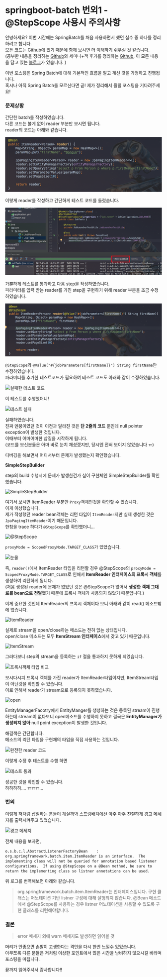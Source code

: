 # springboot-batch 번외1 - @StepScope 사용시 주의사항
안녕하세요? 이번 시간에는 SpringBatch를 처음 사용하면서 했던 실수 중 하나를 정리하려고 합니다.  
모든 코드는 [Github](https://github.com/jojoldu/blog-code/tree/master/springboot-batch)에 있기 때문에 함께 보시면 더 이해하기 쉬우실 것 같습니다.  
(공부한 내용을 정리하는 [Github](https://github.com/jojoldu/blog-code)와 세미나+책 후기를 정리하는 [Github](https://github.com/jojoldu/review), 이 모든 내용을 담고 있는 [블로그](http://jojoldu.tistory.com/)가 있습니다. )<br/>

이번 포스팅은 Spring Batch에 대해 기본적인 흐름을 알고 계신 것을 가정하고 진행됩니다.  
혹시나 아직 Spring Batch를 모르신다면 곧! 제가 정리해서 올릴 포스팅을 기다려주세요! 
  
### 문제상황
간단한 batch를 작성하였습니다.  
다른 코드는 볼게 없어 reader 부분만 보시면 됩니다.  
reader의 코드는 아래와 같습니다.  

![기본 reader](./images/reader1.png)

이렇게 reader를 작성하고 간단하게 테스트 코드를 돌렸습니다.  

![기본 테스트](./images/기본테스트코드.png)

가뿐하게 테스트를 통과하고 다음 step을 작성하였습니다.  
파라미터를 입력 받는 reader를 가진 step을 구현하기 위해 reader 부분을 조금 수정하였습니다.  

![reader 파라미터](./images/reader2.png)

```@StepScope```와 ```@Value("#{jobParameters[firstName]}") String firstName```만 수정하였습니다.  
파라미터를 추가한 테스트코드가 필요하여 테스트 코드도 아래와 같이 수정하였습니다.  

![실패한 테스트 코드](./images/테스트코드.png)

이 테스트를 수행했더니!

![테스트 실패](./images/테스트실패.png)

실패하였습니다.  
진짜 멘붕이였던 것이 이전과 달라진 것은 **단 2줄의 코드** 뿐인데 null pointer exception이 발생한 것입니다.  
이때부터 어마어마한 삽질을 시작하게 됩니다.  
(코드를 보신분들은 아마 바로 눈치 채셨겠지만, 당시엔 전혀 보이지 않았습니다 ㅠ)  
  
디버깅을 해보면서 어디서부터 문제가 발생했는지 확인했습니다.  
  
**SimpleStepBuilder**  
  
step의 build 수행시에 문제가 발생한건가 싶어 구현체인 SimpleStepBuilder를 확인했습니다.  

![SimpleStepBuilder](./images/SimpleStepBuilder.png)

여기서 보시면 ItemReader 부분만 ```Proxy```객체인것을 확인할 수 있습니다.  
이게 이상했습니다.  
제가 작성했던 reader bean객체는 리턴 타입이 ```ItemReader```지만 실제 생성한 것은 ```JpaPagingItemReader```이기 때문입니다.  
한참을 trace 하다가 ```@StepScope```를 확인했더니...  

![@StepScope](./images/stepscope.png)  

```proxyMode = ScopedProxyMode.TARGET_CLASS```가 있었습니다.  

![눈물](./images/눈물.png)
  
즉, ```reader()```에서 ItemReader 타입을 리턴할 경우 @StepScope의 ```proxyMode = ScopedProxyMode.TARGET_CLASS```로 인해서 **ItemReader 인터페이스의 프록시 객체**를 생성하여 리턴하게 됩니다.  
(처음 생성된 reader에 문제가 없었던 것은 @StepScope가 없어서 **생성한 객체 그대로를 bean으로 전달**했기 때문에 프록시 객체가 사용되지 않았기 때문입니다.)  
  
이게 중요한 것인데 ItemReader의 프록시 객체이다 보니 아래와 같이 read() 메소드밖에 없습니다.    

![ItemReader](./images/ItemReader.png)

실제로 stream을 open/close하는 메소드는 전혀 없는 상태입니다.  
open/close 메소드는 모두 **ItemStream 인터페이스**에서 갖고 있기 때문입니다.  

![ItemStream](./images/ItemStream.png)  

그러다보니 step의 stream을 등록하는 ```if``` 절을 통과하지 못하게 되었습니다.   

![프록시객체 타입 비교](./images/프록시객체타입비교.png)

보시다시피 프록시 객체를 가진 reader가 ItemReader타입이지만, ItemStream타입이 아닌것을 확인할 수 있습니다.  
이로 인해서 reader가 stream으로 등록되지 못하였습니다.  

![open](./images/open.png)

EntityManagerFacotry에서 EntityManger를 생성하는 것은 등록된 stream이 진행하는데 stream이 없다보니 open메소드를 수행하지 못하고 결국은 **EntityManager가 생성되지 않아** null point exception이 발생한 것입니다.   
  
해결책은 간단합니다.  
메소드의 리턴 타입을 구현체의 타입을 직접 사용하는 것입니다.  

![완전한 reader 코드](./images/reader3.png)  

이렇게 수정 후 테스트를 수행 하면  

![테스트 통과](./images/테스트통과.png)

성공한 것을 확인할 수 있습니다.  
하하하하.... ㅠㅠㅠ...  

### 번외
이렇게 저처럼 삽질하는 분들이 계실까봐 스프링배치에선 아주 아주 친절하게 경고 메세지를 출력시켜주고 있었습니다.  

![경고 메세지](./images/경고메세지.png)  

전체 내용을 보자면,

```
o.s.b.c.l.AbstractListenerFactoryBean    : org.springframework.batch.item.ItemReader is an interface.  The implementing class will not be queried for annotation based listener configurations.  If using @StepScope on a @Bean method, be sure to return the implementing class so listner annotations can be used.
```

위 로그를 번역해보면 아래와 같습니다.

 > org.springframework.batch.item.ItemReader는 인터페이스입니다. 
구현 클래스는 어노테이션 기반 listner 구성에 대해 살행되지 않습니다. 
@Bean 메소드에서 @StepScope를 사용하는 경우 listner 어노테이션을 사용할 수 있도록 구현 클래스를 리턴해야합니다.


### 결론
> error 메세지 외에 warn 메세지도 발생하면 읽어볼 것

머리가 안좋으면 손발이 고생한다는 격언을 다시 한번 느낄수 있었습니다.  
아무쪼록 다른 분들은 저처럼 이상한 포인트에서 많은 시간을 낭비하지 않으시길 바라며 포스팅을 마칩니다.  
  
끝까지 읽어주셔서 감사합니다!!